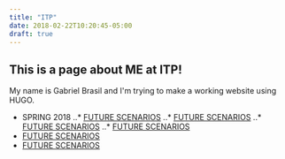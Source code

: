 ```yaml
---
title: "ITP"
date: 2018-02-22T10:20:45-05:00
draft: true
---
```


## This is a page about ME at ITP! ##

My name is Gabriel Brasil and I'm trying to make a working website using HUGO.

* SPRING 2018
..* [FUTURE SCENARIOS](../blog/pages/classes/future-scenarios)
..* [FUTURE SCENARIOS](../blog/pages/classes/future-scenarios)
..* [FUTURE SCENARIOS](../blog/pages/classes/future-scenarios)
..* [FUTURE SCENARIOS](../blog/pages/classes/future-scenarios)
* [FUTURE SCENARIOS](../blog/pages/classes/future-scenarios)
* [FUTURE SCENARIOS](../blog/pages/classes/future-scenarios)
